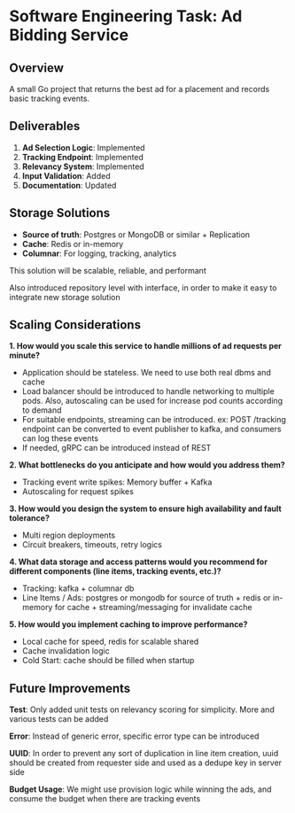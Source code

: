 # Software Engineering Task: Ad Bidding Service

## Overview

A small Go project that returns the best ad for a placement and records basic tracking events.

## Deliverables

1. **Ad Selection Logic**: Implemented
2. **Tracking Endpoint**: Implemented
3. **Relevancy System**: Implemented 
4. **Input Validation**: Added
5. **Documentation**: Updated


## Storage Solutions

- **Source of truth**: Postgres or MongoDB or similar + Replication
- **Cache**: Redis or in-memory
- **Columnar**: For logging, tracking, analytics

This solution will be scalable, reliable, and performant

Also introduced repository level with interface, in order to make it easy to integrate new storage solution

## Scaling Considerations

**1. How would you scale this service to handle millions of ad requests per minute?**

- Application should be stateless. We need to use both real dbms and cache
- Load balancer should be introduced to handle networking to multiple pods. Also, autoscaling can be used for increase pod counts according to demand
- For suitable endpoints, streaming can be introduced. ex: POST /tracking endpoint can be converted to event publisher to kafka, and consumers can log these events
- If needed, gRPC can be introduced instead of REST

**2. What bottlenecks do you anticipate and how would you address them?**

- Tracking event write spikes: Memory buffer + Kafka
- Autoscaling for request spikes

**3. How would you design the system to ensure high availability and fault tolerance?**

- Multi region deployments
- Circuit breakers, timeouts, retry logics

**4. What data storage and access patterns would you recommend for different components (line items, tracking events, etc.)?**

- Tracking: kafka + columnar db
- Line Items / Ads: postgres or mongodb for source of truth + redis or in-memory for cache + streaming/messaging for invalidate cache 

**5. How would you implement caching to improve performance?**

- Local cache for speed, redis for scalable shared
- Cache invalidation logic
- Cold Start: cache should be filled when startup

## Future Improvements

**Test**: Only added unit tests on relevancy scoring for simplicity. More and various tests can be added

**Error**: Instead of generic error, specific error type can be introduced

**UUID**: In order to prevent any sort of duplication in line item creation, uuid should be created from requester side and used as a dedupe key in server side

**Budget Usage**: We might use provision logic while winning the ads, and consume the budget when there are tracking events
